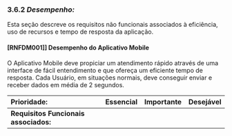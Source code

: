 ### 3.6.2 _**Desempenho:**_

Esta seção descreve os requisitos não funcionais associados à eficiência, uso de recursos e tempo de resposta da aplicação.

#### \[RNFDM001\]\] Desempenho do Aplicativo Mobile

O Aplicativo Mobile deve propiciar um atendimento rápido através de uma interface de fácil entendimento e que ofereça um eficiente tempo de resposta. Cada Usuário, em situações normais, deve conseguir enviar e receber dados em média de 2 segundos.

| **Prioridade:** | Essencial | Importante | Desejável |
| :--- | :--- | :--- | :--- |
| **Requisitos Funcionais associados:** |  |  |  |



